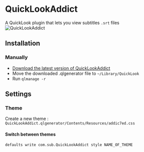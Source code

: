 # QuickLookAddict
A QuickLook plugin that lets you view subtitles `.srt` files
![QuickLookAddict](https://cloud.githubusercontent.com/assets/10502887/24529312/1665c966-15ab-11e7-8f3f-3115a65c9453.png)
## Installation

### Manually

- [Download the latest version of QuickLookAddict](https://github.com/tattali/QLAddict/releases/latest)
- Move the downloaded .qlgenerator file to `~/Library/QuickLook`
- Run `qlmanage -r`

## Settings

### Theme
Create a new theme : `QuickLookAddict.qlgenerator/Contents/Resources/addic7ed.css`

#### Switch between themes
	defaults write com.sub.QuickLookAddict style NAME_OF_THEME
